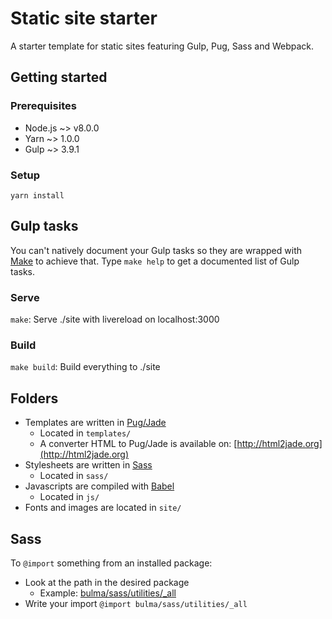 # Static site starter
A starter template for static sites featuring Gulp, Pug, Sass and Webpack.

## Getting started

### Prerequisites
* Node.js ~> v8.0.0
* Yarn ~> 1.0.0
* Gulp ~> 3.9.1

### Setup
`yarn install`

## Gulp tasks
You can't natively document your Gulp tasks so they are wrapped with [Make](https://www.gnu.org/software/make/) to achieve that. Type `make help` to get a documented list of Gulp tasks.

### Serve
`make`: Serve ./site with livereload on localhost:3000

### Build
`make build`: Build everything to ./site

## Folders
* Templates are written in [Pug/Jade](https://pugjs.org/api/getting-started.html)
  * Located in `templates/`
  * A converter HTML to Pug/Jade is available on: [http://html2jade.org](http://html2jade.org)
* Stylesheets are written in [Sass](https://sass-lang.com/)
  * Located in `sass/`
* Javascripts are compiled with [Babel](https://babeljs.io/)
  * Located in `js/`
* Fonts and images are located in `site/`

## Sass
To `@import` something from an installed package:

* Look at the path in the desired package 
  * Example: [bulma/sass/utilities/_all](https://github.com/jgthms/bulma/blob/master/sass/utilities/_all.sass)
* Write your import `@import bulma/sass/utilities/_all`
